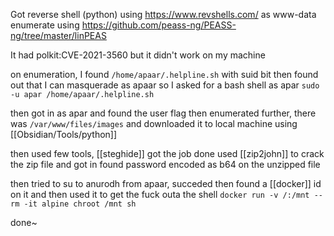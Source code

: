 Got reverse shell (python) using https://www.revshells.com/ as www-data
enumerate using https://github.com/peass-ng/PEASS-ng/tree/master/linPEAS

It had polkit:CVE-2021-3560 but it didn't work on my machine

on enumeration, I found `/home/apaar/.helpline.sh` with suid bit
then found out that I can masquerade as apaar so I asked for a bash shell as apar
`sudo -u apar /home/apaar/.helpline.sh`

then got in as apar and found the user flag
then enumerated further, there was `/var/www/files/images` and downloaded it to local machine using [[Obsidian/Tools/python]]

then used few tools, [[steghide]] got the job done
used [[zip2john]] to crack the zip file and got in
found password encoded as b64 on the unzipped file 

then tried to su to anurodh from apaar, succeded
then found a [[docker]] id on it and then used it to get the fuck outa the shell
`docker run -v /:/mnt --rm -it alpine chroot /mnt sh`

done~